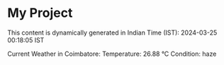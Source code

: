 # My Project

This content is dynamically generated in Indian Time (IST): 2024-03-25 00:18:05 IST


Current Weather in Coimbatore:
Temperature: 26.88 °C
Condition: haze
